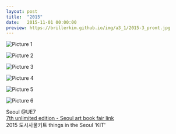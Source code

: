 ```yaml
---
layout: post
title:  "2015"
date:   2015-11-01 00:00:00
preview: https://brillerkim.github.io/img/a3_1/2015-3_pront.jpg
---
```


![Picture 1](https://brillerkim.github.io/img/a3_1/2015-3_1.jpg)

![Picture 2](https://brillerkim.github.io/img/a3_1/2015-3_3.jpg)

![Picture 3](https://brillerkim.github.io/img/a3_1/2015-3_5.jpg)

![Picture 4](https://brillerkim.github.io/img/a3_1/2015-3_7.jpg)

![Picture 5](https://brillerkim.github.io/img/a3_1/2015-3_8.jpg)

![Picture 6](https://brillerkim.github.io/img/a3_1/2015-3_6.png)


Seoul @UE7<br>
[<U>7th unlimited edition - Seoul art book fair link</U>](http://unlimited-edition.org/archives/category/ue7)
<br>
2015 도시사물키트 things in the Seoul 'KIT' 
